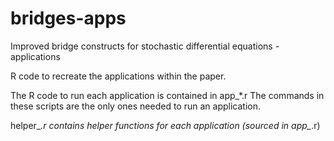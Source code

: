 # bridges-apps
Improved bridge constructs for stochastic differential equations - applications

R code to recreate the applications within the paper. 

The R code to run each application is contained in app_*.r
The commands in these scripts are the only ones needed to run an application.

helper_*.r contains helper functions for each application (sourced in app_*.r)
